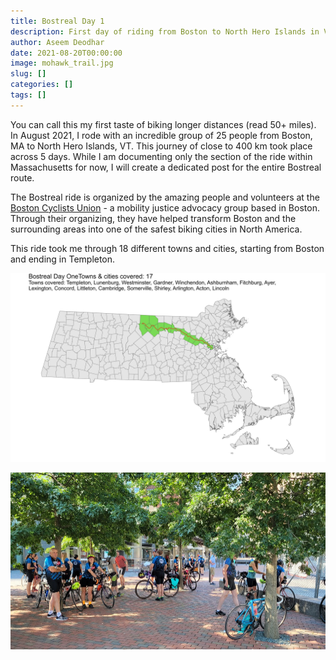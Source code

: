 ```yaml
---
title: Bostreal Day 1
description: First day of riding from Boston to North Hero Islands in Vermont
author: Aseem Deodhar
date: 2021-08-20T00:00:00
image: mohawk_trail.jpg
slug: []
categories: []
tags: []
---
```


You can call this my first taste of biking longer distances (read 50+ miles). In August 2021, I rode with an incredible group of 25 people from Boston, MA to North Hero Islands, VT. This journey of close to 400 km  took place across 5 days. While I am documenting only the section of the ride within Massachusetts for now, I will create a dedicated post for the entire Bostreal route.

The Bostreal ride is organized by the amazing people and volunteers at the [Boston Cyclists Union](https://bostoncyclistsunion.org/) - a mobility justice advocacy group based in Boston. Through their organizing, they have helped transform Boston and the surrounding areas into one of the safest biking cities in North America.

This ride took me through 18 different towns and cities, starting from Boston and ending in Templeton.

![Map Day 1 Bostreal](bike_routes_muni_bostreal_day_one.jpeg)

![Bostreal Riders at City Hall Plaza, Boston](20210814_085402.jpg)
